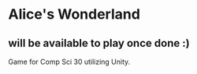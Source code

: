 # Alice's Wonderland
## will be available to play once done :)
Game for Comp Sci 30 utilizing Unity. 
